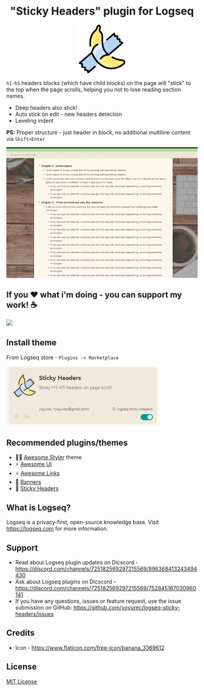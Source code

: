 <h1 align="center">"Sticky Headers" plugin for Logseq</h1>
<p align="center">
    <a href="https://github.com/yoyurec/logseq-sticky-headers">
        <img src="https://github.com/yoyurec/logseq-sticky-headers/raw/main/icon.png" alt="logo" width="128" height="128" />
    </a>
</p>

`h1-h5` headers blocks (which have child blocks) on the page will "stick" to the top when the page scrolls, helping you not to lose reading section names.
* Deep headers also stick!
* Auto stick on edit - new headers detection
* Leveling indent

**PS:** Proper structure - just header in block, no additional multiline content via `Shift+Enter`

![Sticky headers](https://github.com/yoyurec/logseq-sticky-headers/raw/main/screenshots/sticky-headers.gif)

## If you ❤ what i'm doing - you can support my work! ☕

<a href="https://www.buymeacoffee.com/yoyurec"><img src="https://img.buymeacoffee.com/button-api/?text=Buy me a coffee&emoji=&slug=yoyurec&button_colour=FFDD00&font_colour=000000&font_family=Lato&outline_colour=000000&coffee_colour=ffffff" /></a>

## Install theme
From Logseq store - `Plugins -> Marketplace`

![](https://github.com/yoyurec/logseq-sticky-headers/raw/main/screenshots/market.png)


## Recommended plugins/themes
* 🐱‍👤 [Awesome Styler](https://github.com/yoyurec/logseq-awesome-styler) theme
* ⚡ [Awesome UI](https://github.com/yoyurec/logseq-awesome-ui)
* ⭐ [Awesome Links](https://github.com/yoyurec/logseq-awesome-links)
* 📰 [Banners](https://github.com/yoyurec/logseq-banners-plugin)
* 📌 [Sticky Headers](https://github.com/yoyurec/logseq-sticky-headers)

## What is Logseq?
Logseq is a privacy-first, open-source knowledge base. Visit https://logseq.com for more information.

## Support
* Read about Logseq plugin updates on Dicscord - https://discord.com/channels/725182569297215569/896368413243494430
* Ask about Logseq plugins on Dicscord - https://discord.com/channels/725182569297215569/752845167030960141
* If you have any questions, issues or feature request, use the issue submission on GitHub: https://github.com/yoyurec/logseq-sticky-headers/issues

## Credits
* Icon - https://www.flaticon.com/free-icon/banana_3369612

## License
[MIT License](./LICENSE)
